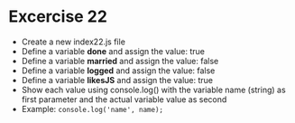 # Excercise 22

* Create a new index22.js file
* Define a variable **done** and assign the value: true
* Define a variable **married** and assign the value: false
* Define a variable **logged** and assign the value: false
* Define a variable **likesJS** and assign the value: true
* Show each value using console.log() with the variable name (string) as first parameter and the actual variable value as second
* Example: `console.log('name', name);`
